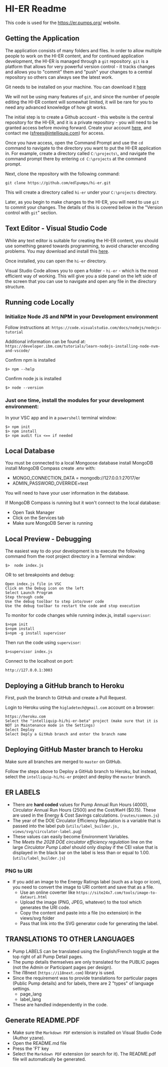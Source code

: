# HI-ER Readme

This code is used for the https://er.pumps.org/ website.

## Getting the Application
The application consists of many folders and files.  In order to allow multiple people to work on the HI-ER content, and for continued application development, the HI-ER is managed through a `git` repository.  `git` is a platform that allows for very powerful version control - it tracks changes and allows you to "commit" them and "push" your changes to a central repository so others can always see the latest work.  

Git needs to be installed on your machine.  You can download it [here](https://git-scm.com/download/win)

We will not be using many features of `git`, and since the number of people editing the HI-ER content will somewhat limited, it will be rare for you to need any advanced knowledge of how git works.

The initial step is to create a Github account - this website is the central repository for the HI-ER, and it is a private repository - you will need to be granted access before moving forward.  Create your account [here](https://github.com/join?source=header-home), and contact me (sfrees@intelliquip.com) for access.

Once you have access, open the Command Prompt and use the `cd` command to navigate to the directory you want to put the HI-ER application in. For example, create a directory called `C:\projects\`, and navigate the command prompt there by entering `cd C:\projects` at the command prompt.

Next, clone the repository with the following command:

```
git clone https://github.com/edlpumps/hi-er.git
```

This will create a directory called `hi-er` under your `C:\projects` directory.

Later, as you begin to make changes to the HI-ER, you will need to use `git` to commit your changes.  The details of this is covered below in the "Version control with `git`" section.

## Text Editor - Visual Studio Code
While any text editor is suitable for creating the HI-ER content, you should use something geared towards programming, to avoid character encoding problems.  You may download and install this [here](https://code.visualstudio.com/).

Once installed, you can open the `hi-er` directory. 

Visual Studio Code allows you to open a folder - `hi-er` - which is the most efficient way of working.  This will give you a side panel on the left side of the screen that you can use to navigate and open any file in the directory structure.  

## Running code Locally

### Initialize Node JS and NPM in your Development environment
Follow instructions at: `https://code.visualstudio.com/docs/nodejs/nodejs-tutorial`

Additional information can be found at: `https://developer.ibm.com/tutorials/learn-nodejs-installing-node-nvm-and-vscode/`

Confirm npm is installed
```
$> npm --help
```

Confirm node js is installed
```
$> node --version
```

### Just one time, install the modules for your development environment:
In your VSC app and in a `powershell` terminal window:
```
$> npm init
$> npm install
$> npm audit fix <== if needed
```

## Local Database
You must be connected to a local Mongoose database
install MongoDB
install MongoDB Compass
create .env with:  
- MONGO_CONNECTION_DATA = mongodb://127.0.0.1:27017/er 
- ADMIN_PASSWORD_OVERRIDE=test

You will need to have your user information in the database.

If MongoDB Compass is running but it won't connect to the local database:
- Open Task Manager
- Click on the Services tab
- Make sure MongoDB Server is running


## Local Preview - Debugging
The easiest way to do your development is to execute the following command from the root project directory in a Terminal window:
```
$>  node index.js
```
OR to set breakpoints and debug:
```
Open index.js file in VSC
Click on the Debug icon on the left
Select Launch Program
Step through code
Use the debug toolbar to step into/over code
Use the debug toolbar to restart the code and stop execution
```
To monitor for code changes while running index.js, install `supervisor`:
```
$>npm init
$>npm install
$>npm -g install supervisor
```
Then run the code using `supervisor`:
```
$>supervisor index.js
```
Connect to the localhost on port: 
```
http://127.0.0.1:3003
```

## Deploying a GitHub branch to Heroku
First, push the branch to GitHub and create a Pull Request.

Login to Heroku using the `higladetech@gmail.com` account on a browser:
```
https://heroku.com
Select the "intelliquip-hi/hi-er-beta" project (make sure that it is NOT in Maintenance mode in the Settings)
Select Deploy
Select Deply a GitHub branch and enter the branch name
```

## Deploying GitHub Master branch to Heroku
Make sure all branches are merged to `master` on GitHub.

Follow the steps above to Deploy a GitHub branch to Heroku, but instead, select the `intelliquip-hi/hi-er` project and deploy the `master` branch.

## ER LABELS
- There are **hard coded** values for Pump Annual Run Hours (4000), Circulator Annual Run Hours (2500) and the Cost/KwH ($0.15). These are used in the Energy & Cost Savings calculations. (`routes/common.js`)
- The year of the DOE Circulator Efficiency Regulation is a variable that is passed into the label pub (`utils/label_builder.js,  views/svg/circulator-label.pug`)
- These values can easily become Environment Variables.
- The *Meets the 2028 DOE circulator efficiency regulation* line on the large *Circulator Pump Label* should only display if the CEI value that is displayed in the black bar on the label is less than or equal to 1.00. (`utils/label_builder.js`)
  
### PNG to URI
- If you add an image to the Energy Ratings label (such as a logo or icon), you need to convert the image to URI content and save that as a file.
  - Use an online coverter like `https://site24x7.com/tools/image-to-datauri.html`
  - Upload the image (PNG, JPEG, whatever) to the tool which generates the URI code.
  - Copy the content and paste into a file (no extension) in the views/svg folder
  - Pass that link into the SVG generator code for generating the label.

## TRANSLATIONS TO OTHER LANGUAGES
- Pump LABELS can be translated using the English/French toggle at the top right of all Pump Detail pages.  
- The pump details themselves are only translated for the PUBLIC pages (not the Admin or Participant pages per design).
- The i18next (`https://i18next.com`) library is used.
- Since the requirement was to provide translations for particular pages (Public Pump details) and for labels, there are 2 "types" of language settings.
    - page_lang
    - label_lang
- These are handled independently in the code. 

## Generate README.PDF
- Make sure the `Markdown PDF` extension is installed on Visual Studio Code (Author yzane).
- Open the README.md file
- Press the 'F1' key
- Select the `Markdown PDF` extension (or search for it).
The README.pdf file will automatically be generated.